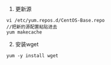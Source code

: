 1. 更新源
```
vi /etc/yum.repos.d/CentOS-Base.repo
//把新的源配置粘贴进去
yum makecache
```
2. 安装wget
```
yum -y install wget
```
